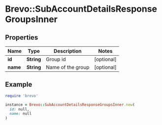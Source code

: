 # Brevo::SubAccountDetailsResponseGroupsInner

## Properties

| Name | Type | Description | Notes |
| ---- | ---- | ----------- | ----- |
| **id** | **String** | Group id | [optional] |
| **name** | **String** | Name of the group | [optional] |

## Example

```ruby
require 'brevo'

instance = Brevo::SubAccountDetailsResponseGroupsInner.new(
  id: null,
  name: null
)
```


